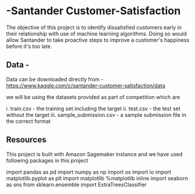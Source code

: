 # -Santander Customer-Satisfaction
The objective of this project is to identify dissatisfied customers early in their relationship with use of machine learning algorithms. 
Doing so would allow Santander to take proactive steps to improve a customer's happiness before it's too late.

## Data -

Data can be downloaded directly from - https://www.kaggle.com/c/santander-customer-satisfaction/data

we will be using the datasets provided as part of competition which are

i.	train.csv - the training set including the target
ii.	test.csv - the test set without the target
iii.	sample_submission.csv - a sample submission file in the correct format


## Resources

This project is built with Amazon Sagemaker instance and we have used following packages in this project

import pandas as pd
import numpy as np
import os
import io
import matplotlib.pyplot as plt
import matplotlib
%matplotlib inline 
import seaborn as sns
from sklearn.ensemble import ExtraTreesClassifier

